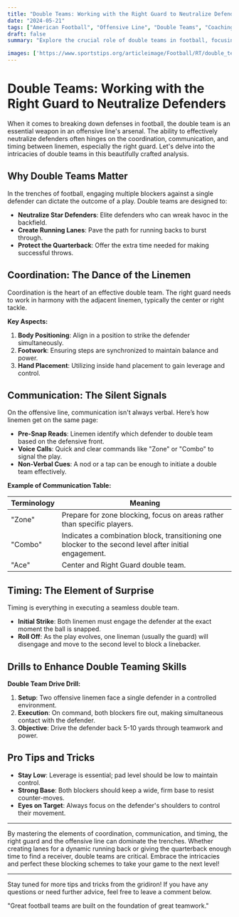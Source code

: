```yaml
---
title: "Double Teams: Working with the Right Guard to Neutralize Defenders"
date: "2024-05-21"
tags: ["American Football", "Offensive Line", "Double Teams", "Coaching Tips", "Guard Tactics", "Blocking Schemes", "Game Strategy", "Communication", "Coordination"]
draft: false
summary: "Explore the crucial role of double teams in football, focusing on the coordination, communication, and timing between the right guard and other linemen to neutralize defenders effectively."

images: ['https://www.sportstips.org/articleimage/Football/RT/double_teams_working_with_the_right_guard_to_neutralize_defenders.webp']
---
```


# Double Teams: Working with the Right Guard to Neutralize Defenders

When it comes to breaking down defenses in football, the double team is an essential weapon in an offensive line's arsenal. The ability to effectively neutralize defenders often hinges on the coordination, communication, and timing between linemen, especially the right guard. Let's delve into the intricacies of double teams in this beautifully crafted analysis.

## Why Double Teams Matter

In the trenches of football, engaging multiple blockers against a single defender can dictate the outcome of a play. Double teams are designed to:

- **Neutralize Star Defenders**: Elite defenders who can wreak havoc in the backfield.
- **Create Running Lanes**: Pave the path for running backs to burst through.
- **Protect the Quarterback**: Offer the extra time needed for making successful throws.

## Coordination: The Dance of the Linemen

Coordination is the heart of an effective double team. The right guard needs to work in harmony with the adjacent linemen, typically the center or right tackle.

**Key Aspects:**

1. **Body Positioning**: Align in a position to strike the defender simultaneously.
2. **Footwork**: Ensuring steps are synchronized to maintain balance and power.
3. **Hand Placement**: Utilizing inside hand placement to gain leverage and control.

## Communication: The Silent Signals

On the offensive line, communication isn't always verbal. Here’s how linemen get on the same page:

- **Pre-Snap Reads**: Linemen identify which defender to double team based on the defensive front.
- **Voice Calls**: Quick and clear commands like "Zone" or "Combo" to signal the play.
- **Non-Verbal Cues**: A nod or a tap can be enough to initiate a double team effectively.

**Example of Communication Table:**

| Terminology | Meaning |
|-------------|---------|
| "Zone"      | Prepare for zone blocking, focus on areas rather than specific players. |
| "Combo"     | Indicates a combination block, transitioning one blocker to the second level after initial engagement. |
| "Ace"       | Center and Right Guard double team. |

## Timing: The Element of Surprise

Timing is everything in executing a seamless double team. 

- **Initial Strike**: Both linemen must engage the defender at the exact moment the ball is snapped.
- **Roll Off**: As the play evolves, one lineman (usually the guard) will disengage and move to the second level to block a linebacker.

## Drills to Enhance Double Teaming Skills

**Double Team Drive Drill:**

1. **Setup**: Two offensive linemen face a single defender in a controlled environment.
2. **Execution**: On command, both blockers fire out, making simultaneous contact with the defender.
3. **Objective**: Drive the defender back 5-10 yards through teamwork and power.

## Pro Tips and Tricks

- **Stay Low**: Leverage is essential; pad level should be low to maintain control.
- **Strong Base**: Both blockers should keep a wide, firm base to resist counter-moves.
- **Eyes on Target**: Always focus on the defender's shoulders to control their movement.

---

By mastering the elements of coordination, communication, and timing, the right guard and the offensive line can dominate the trenches. Whether creating lanes for a dynamic running back or giving the quarterback enough time to find a receiver, double teams are critical. Embrace the intricacies and perfect these blocking schemes to take your game to the next level!

---

Stay tuned for more tips and tricks from the gridiron! If you have any questions or need further advice, feel free to leave a comment below. 

"Great football teams are built on the foundation of great teamwork."
```